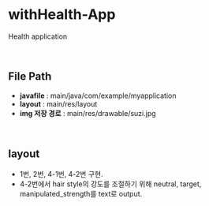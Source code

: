 # withHealth-App
Health application

<br>

## File Path

- <b>javafile</b> : main/java/com/example/myapplication
- <b>layout</b> : main/res/layout
- <b>img 저장 경로</b> : main/res/drawable/suzi.jpg

<br>

## layout


- 1번, 2번, 4-1번, 4-2번 구현.
- 4-2번에서 hair style의 강도를 조절하기 위해 neutral, target, manipulated_strength를 text로 output.
